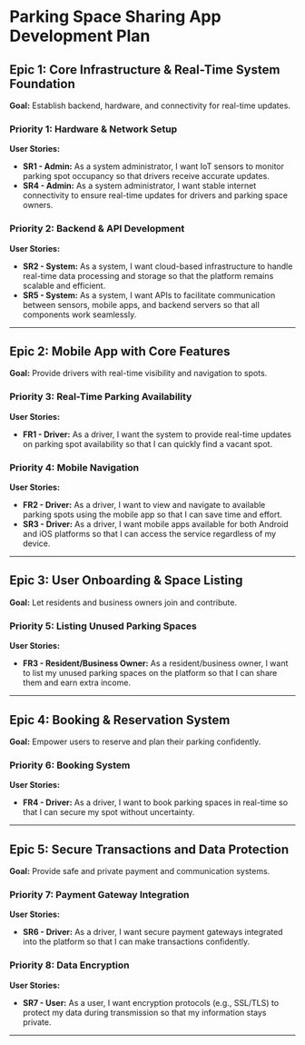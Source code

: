 # Parking Space Sharing App Development Plan

## Epic 1: Core Infrastructure & Real-Time System Foundation
**Goal:** Establish backend, hardware, and connectivity for real-time updates.

### Priority 1: Hardware & Network Setup
**User Stories:**
- **SR1 - Admin:** As a system administrator, I want IoT sensors to monitor parking spot occupancy so that drivers receive accurate updates.
- **SR4 - Admin:** As a system administrator, I want stable internet connectivity to ensure real-time updates for drivers and parking space owners.

### Priority 2: Backend & API Development
**User Stories:**
- **SR2 - System:** As a system, I want cloud-based infrastructure to handle real-time data processing and storage so that the platform remains scalable and efficient.
- **SR5 - System:** As a system, I want APIs to facilitate communication between sensors, mobile apps, and backend servers so that all components work seamlessly.
---

## Epic 2: Mobile App with Core Features
**Goal:** Provide drivers with real-time visibility and navigation to spots.

### Priority 3: Real-Time Parking Availability
**User Stories:**
- **FR1 - Driver:** As a driver, I want the system to provide real-time updates on parking spot availability so that I can quickly find a vacant spot.

### Priority 4: Mobile Navigation
**User Stories:**
- **FR2 - Driver:** As a driver, I want to view and navigate to available parking spots using the mobile app so that I can save time and effort.
- **SR3 - Driver:** As a driver, I want mobile apps available for both Android and iOS platforms so that I can access the service regardless of my device.
---

## Epic 3: User Onboarding & Space Listing
**Goal:** Let residents and business owners join and contribute.

### Priority 5: Listing Unused Parking Spaces
**User Stories:**
- **FR3 - Resident/Business Owner:** As a resident/business owner, I want to list my unused parking spaces on the platform so that I can share them and earn extra income.

---

## Epic 4: Booking & Reservation System
**Goal:** Empower users to reserve and plan their parking confidently.

### Priority 6: Booking System
**User Stories:**
- **FR4 - Driver:** As a driver, I want to book parking spaces in real-time so that I can secure my spot without uncertainty.

---

## Epic 5: Secure Transactions and Data Protection
**Goal:** Provide safe and private payment and communication systems.

### Priority 7: Payment Gateway Integration
**User Stories:**
- **SR6 - Driver:** As a driver, I want secure payment gateways integrated into the platform so that I can make transactions confidently.

### Priority 8: Data Encryption
**User Stories:**
- **SR7 - User:** As a user, I want encryption protocols (e.g., SSL/TLS) to protect my data during transmission so that my information stays private.

---